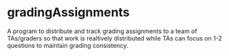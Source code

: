 # gradingAssignments
A program to distribute and track grading assignments to a team of TAs/graders so that work is realtively distributed while TAs can focus on 1-2 questions to maintain grading consistency.
